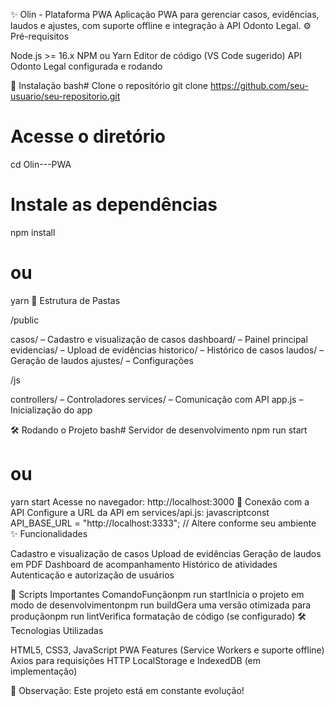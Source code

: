 ✨ Olin - Plataforma PWA
Aplicação PWA para gerenciar casos, evidências, laudos e ajustes, com suporte offline e integração à API Odonto Legal.
⚙️ Pré-requisitos

Node.js >= 16.x
NPM ou Yarn
Editor de código (VS Code sugerido)
API Odonto Legal configurada e rodando

🚀 Instalação
bash# Clone o repositório
git clone https://github.com/seu-usuario/seu-repositorio.git

# Acesse o diretório
cd Olin---PWA

# Instale as dependências
npm install
# ou
yarn
📂 Estrutura de Pastas

/public

casos/ – Cadastro e visualização de casos
dashboard/ – Painel principal
evidencias/ – Upload de evidências
historico/ – Histórico de casos
laudos/ – Geração de laudos
ajustes/ – Configurações


/js

controllers/ – Controladores
services/ – Comunicação com API
app.js – Inicialização do app



🛠️ Rodando o Projeto
bash# Servidor de desenvolvimento
npm run start
# ou
yarn start
Acesse no navegador: http://localhost:3000
🔗 Conexão com a API
Configure a URL da API em services/api.js:
javascriptconst API_BASE_URL = "http://localhost:3333"; // Altere conforme seu ambiente
✨ Funcionalidades

Cadastro e visualização de casos
Upload de evidências
Geração de laudos em PDF
Dashboard de acompanhamento
Histórico de atividades
Autenticação e autorização de usuários

📜 Scripts Importantes
ComandoFunçãonpm run startInicia o projeto em modo de desenvolvimentonpm run buildGera uma versão otimizada para produçãonpm run lintVerifica formatação de código (se configurado)
🛠️ Tecnologias Utilizadas

HTML5, CSS3, JavaScript
PWA Features (Service Workers e suporte offline)
Axios para requisições HTTP
LocalStorage e IndexedDB (em implementação)


📢 Observação: Este projeto está em constante evolução!
